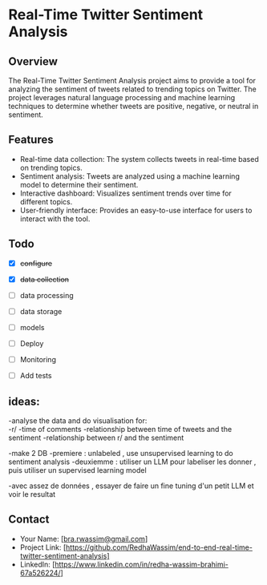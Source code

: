 # Real-Time Twitter Sentiment Analysis
## Overview

The Real-Time Twitter Sentiment Analysis project aims to provide a tool for analyzing the sentiment of tweets related to trending topics on Twitter. The project leverages natural language processing and machine learning techniques to determine whether tweets are positive, negative, or neutral in sentiment.

## Features

- Real-time data collection: The system collects tweets in real-time based on trending topics.
- Sentiment analysis: Tweets are analyzed using a machine learning model to determine their sentiment.
- Interactive dashboard: Visualizes sentiment trends over time for different topics.
- User-friendly interface: Provides an easy-to-use interface for users to interact with the tool.

## Todo

- [x] ~~configure~~
- [x] ~~data collection~~
- [ ] data processing
- [ ] data storage
- [ ] models
- [ ] Deploy
- [ ] Monitoring
- [ ] Add tests


## ideas:
-analyse the data and do visualisation for:  
    -r/
    -time of comments 
    -relationship between time of tweets and the sentiment 
    -relationship between r/ and the sentiment 

-make 2 DB 
    -premiere : unlabeled , use unsupervised learning to do sentiment analysis
    -deuxiemme : utiliser un LLM pour labeliser les donner , puis utiliser un supervised learning model 

-avec assez de données , essayer de faire un fine tuning d'un petit LLM et voir le resultat 
 


## Contact

- Your Name: [bra.rwassim@gmail.com]
- Project Link: [https://github.com/RedhaWassim/end-to-end-real-time-twitter-sentiment-analysis]
- LinkedIn: [https://www.linkedin.com/in/redha-wassim-brahimi-67a526224/]
